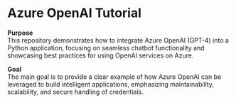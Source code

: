 # Azure OpenAI Tutorial

**Purpose**  
This repository demonstrates how to integrate Azure OpenAI (GPT-4) into a Python application, focusing on seamless chatbot functionality and showcasing best practices for using OpenAI services on Azure.

**Goal**  
The main goal is to provide a clear example of how Azure OpenAI can be leveraged to build intelligent applications, emphasizing maintainability, scalability, and secure handling of credentials.